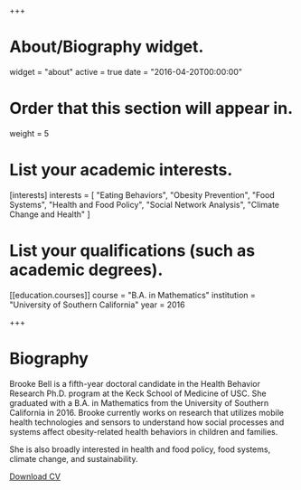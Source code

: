 +++
# About/Biography widget.
widget = "about"
active = true
date = "2016-04-20T00:00:00"

# Order that this section will appear in.
weight = 5

# List your academic interests.
[interests]
  interests = [
    "Eating Behaviors",
    "Obesity Prevention",
    "Food Systems",
    "Health and Food Policy",
    "Social Network Analysis",
    "Climate Change and Health"
  ]

# List your qualifications (such as academic degrees).

[[education.courses]]
  course = "B.A. in Mathematics"
  institution = "University of Southern California"
  year = 2016
 
+++

# Biography

Brooke Bell is a fifth-year doctoral candidate in the Health Behavior Research Ph.D. program at the Keck School of Medicine of USC. She graduated with a B.A. in Mathematics from the University of Southern California in 2016. Brooke currently works on research that utilizes mobile health technologies and sensors to understand how social processes and systems affect obesity-related health behaviors in children and families.

She is also broadly interested in health and food policy, food systems, climate change, and sustainability.

[Download CV](http://bit.ly/bmb_cv_10-20)

